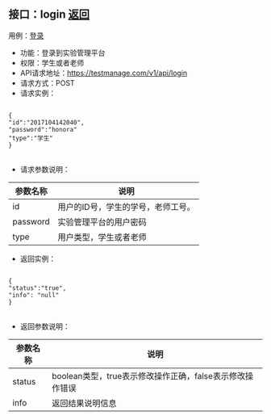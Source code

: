 ## 接口：login   [返回](README.md)
用例：[登录](用例/登录.md)
- 功能：登录到实验管理平台
- 权限：学生或者老师
- API请求地址：https://testmanage.com/v1/api/login
- 请求方式：POST
- 请求实例：
<pre>
<code>
{
"id":"2017104142040",
"password":"honora"
"type":"学生"
}
</code>
</pre>
- 请求参数说明：

|参数名称|说明|
|-------|------|
|id|用户的ID号，学生的学号，老师工号。|
|password|实验管理平台的用户密码|
|type|用户类型，学生或者老师|
- 返回实例：
<pre>
<code>
{
"status":"true",
"info": "null"
}
</code>
</pre>
- 返回参数说明：

|参数名称|说明|
|-------|------|
|status|boolean类型，true表示修改操作正确，false表示修改操作错误|
|info|返回结果说明信息|